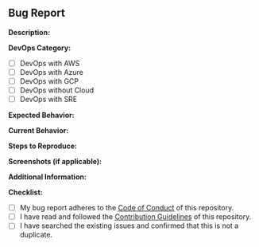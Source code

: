 ## Bug Report

**Description:**
<!-- Provide a clear and concise description of the bug you encountered. -->

**DevOps Category:**
<!-- Choose one of the following and remove the others: -->
- [ ] DevOps with AWS
- [ ] DevOps with Azure
- [ ] DevOps with GCP
- [ ] DevOps without Cloud
- [ ] DevOps with SRE

**Expected Behavior:**
<!-- Describe what you expected to happen. -->

**Current Behavior:**
<!-- Describe what is currently happening. -->

**Steps to Reproduce:**
<!-- Provide steps to reproduce the issue, if applicable. -->

**Screenshots (if applicable):**
<!-- If the bug is related to visuals, provide relevant screenshots here. -->

**Additional Information:**
<!-- Add any additional information, logs, or context that can help in understanding the bug better. -->

**Checklist:**
<!-- Make sure to check all the boxes that apply to this bug report. -->
- [ ] My bug report adheres to the [Code of Conduct](CODE_OF_CONDUCT.md) of this repository.
- [ ] I have read and followed the [Contribution Guidelines](CONTRIBUTING.md) of this repository.
- [ ] I have searched the existing issues and confirmed that this is not a duplicate.
